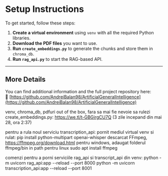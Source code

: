 # Setup Instructions

To get started, follow these steps:

1. **Create a virtual environment** using `venv` with all the required Python libraries.
2. **Download the PDF files** you want to use.
3. **Run `create_embeddings.py`** to generate the chunks and store them in `chroma_db`.
4. **Run `rag_api.py`** to start the RAG-based API.

---

## More Details

You can find additional information and the full project repository here:  
🔗 [https://github.com/AndreiBalan98/ArtificialGeneralIntelligence](https://github.com/AndreiBalan98/ArtificialGeneralIntelligence)


venv, chroma_db, pdfuri out of the box, fara sa mai fie nevoie sa rulezi create_embeddings.py:
https://we.tl/t-GBGirgCU7Q (3 zile incepand din mai 28, ora 2:37)

pentru a rula noul serviciu transcription_api:
    pornit mediul virtual venv si rulat: pip install python-multipart openai-whisper
    descarcat FFmpeg, https://ffmpeg.org/download.html pentru windows, adaugat folderul ffmpeg/bin in path
                pentru linux sudo apt install ffmpeg

comenzi pentru a porni serviciile rag_api si transcript_api din venv:
    python -m uvicorn rag_api:app --reload --port 8000
    python -m uvicorn transcription_api:app --reload --port 8001